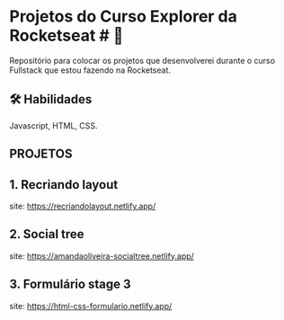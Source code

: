 # Projetos do Curso Explorer da Rocketseat # 🚀 


Repositório para colocar os projetos que desenvolverei durante o curso Fullstack que estou fazendo na Rocketseat.





## 🛠 Habilidades
Javascript, HTML, CSS.


## PROJETOS

## 1. Recriando layout

 site: https://recriandolayout.netlify.app/

## 2. Social tree

 site: https://amandaoliveira-socialtree.netlify.app/

## 3. Formulário stage 3

 site: https://html-css-formulario.netlify.app/

